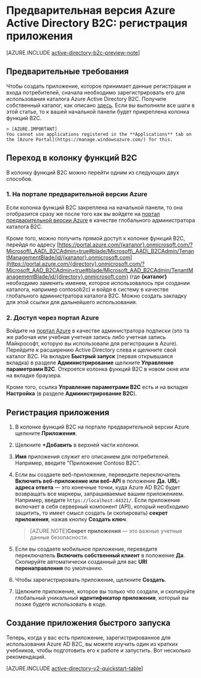 <properties
	pageTitle="Предварительная версия Azure Active Directory B2C: регистрация приложения | Microsoft Azure"
	description="Как зарегистрировать приложение для использования Azure Active Directory B2C."
	services="active-directory-b2c"
	documentationCenter=""
	authors="swkrish"
	manager="mbaldwin"
	editor="bryanla"/>

<tags
	ms.service="active-directory-b2c"
	ms.workload="identity"
	ms.tgt_pltfrm="na"
	ms.devlang="na"
	ms.topic="article"
	ms.date="09/22/2015"
	ms.author="swkrish"/>

# Предварительная версия Azure Active Directory B2C: регистрация приложения

[AZURE.INCLUDE [active-directory-b2c-preview-note](../../includes/active-directory-b2c-preview-note.md)]

## Предварительные требования

Чтобы создать приложение, которое принимает данные регистрации и входа потребителей, сначала необходимо зарегистрировать его для использования каталога Azure Active Directory B2C. Получите собственный каталог, как описано [здесь](active-directory-b2c-get-started.md). Если вы выполнили все шаги в этой статье, то к вашей начальной панели будет прикреплена колонка функций B2C.

    > [AZURE.IMPORTANT]
    You cannot use applications registered in the **Applications** tab on the [Azure Portal](https://manage.windowsazure.com/) for this.

## Переход в колонку функций B2C

В колонку функций B2C можно перейти одним из следующих двух способов.

### 1\. На портале предварительной версии Azure

Если колонка функций B2C закреплена на начальной панели, то она отобразится сразу же после того как вы войдете на [портал предварительной версии Azure](https://portal.azure.com/) в качестве глобального администратора каталога B2C.

Кроме того, можно получить прямой доступ к колонке функций B2C, перейдя по адресу [https://portal.azure.com/{каталог}.onmicrosoft.com/?Microsoft\_AAD\_B2CAdmin=true#blade/Microsoft\_AAD\_B2CAdmin/TenantManagementBlade/id/{каталог}.onmicrosoft.com](https://portal.azure.com/{directory}.onmicrosoft.com/?Microsoft_AAD_B2CAdmin=true#blade/Microsoft_AAD_B2CAdmin/TenantManagementBlade/id/{directory}.onmicrosoft.com) (где **{каталог}** необходимо заменить именем, которое использовалось при создании каталога, например contosob2c) и войдя в систему в качестве глобального администратора каталога B2C. Можно создать закладку для этой ссылки для дальнейшего использования.

### 2\. Доступ через портал Azure

Войдите на [портал Azure](https://manage.windowsazure.com/) в качестве администратора подписки (это та же рабочая или учебная учетная запись либо учетная запись Майкрософт, которую вы использовали для регистрации в Azure). Перейдите к расширению Active Directory слева и щелкните свой каталог B2C. На вкладке **Быстрый запуск** (первая открывшаяся вкладка) в разделе **Администрирование** щелкните **Управление параметрами B2C**. Откроется колонка функций B2C в новом окне или на вкладке браузера.

Кроме того, ссылка **Управление параметрами B2C** есть и на вкладке **Настройка** (в разделе **Администрирование B2C**).

## Регистрация приложения

1. В колонке функций B2C на портале предварительной версии Azure щелкните **Приложения**.
2. Щелкните **+Добавить** в верхней части колонки.
3. **Имя** приложения служит его описанием для потребителей. Например, введите "Приложение Contoso B2C".
4. Если вы создаете веб-приложение, переведите переключатель **Включить веб-приложение или веб-API** в положение **Да**. **URL-адреса ответа** — это конечные точки, куда Azure AD B2C будет возвращать все маркеры, запрашиваемые вашим приложением. Например, введите `https://localhost:44321/`. Если приложение включает в себя серверный компонент (API), который необходимо защитить, то имеет смысл создать (и скопировать) **секрет приложения**, нажав кнопку **Создать ключ**.

    > [AZURE.NOTE]**Секрет приложения** — это важные учетные данные безопасности.

5. Если вы создаете мобильное приложение, переведите переключатель **Включить собственный клиент** в положение **Да**. Скопируйте автоматически созданный для вас **URI перенаправления** по умолчанию.
6. Чтобы зарегистрировать приложение, щелкните **Создать**.
7. Щелкните приложение, которое вы только что создали, и скопируйте глобальный уникальный **идентификатор приложения**, который вы позже будете использовать в коде.

## Создание приложения быстрого запуска

Теперь, когда у вас есть приложение, зарегистрированное для использования Azure AD B2C, вы можете изучить один из кратких учебников, чтобы подготовить его к работе и запустить. Вот несколько рекомендаций.

[AZURE.INCLUDE [active-directory-v2-quickstart-table](../../includes/active-directory-b2c-quickstart-table.md)]

<!---HONumber=Sept15_HO4-->